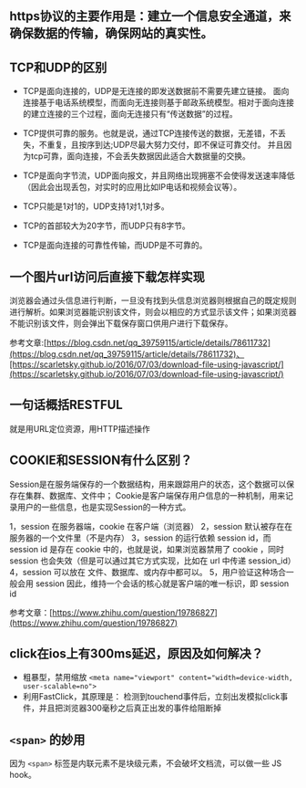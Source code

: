 ## https协议的主要作用是：建立一个信息安全通道，来确保数据的传输，确保网站的真实性。

## TCP和UDP的区别
* TCP是面向连接的，UDP是无连接的即发送数据前不需要先建立链接。
面向连接基于电话系统模型，而面向无连接则基于邮政系统模型。相对于面向连接的建立连接的三个过程，面向无连接只有“传送数据”的过程。

* TCP提供可靠的服务。也就是说，通过TCP连接传送的数据，无差错，不丢失，不重复，且按序到达;UDP尽最大努力交付，即不保证可靠交付。 并且因为tcp可靠，面向连接，不会丢失数据因此适合大数据量的交换。

* TCP是面向字节流，UDP面向报文，并且网络出现拥塞不会使得发送速率降低（因此会出现丢包，对实时的应用比如IP电话和视频会议等）。

* TCP只能是1对1的，UDP支持1对1,1对多。

* TCP的首部较大为20字节，而UDP只有8字节。

* TCP是面向连接的可靠性传输，而UDP是不可靠的。

## 一个图片url访问后直接下载怎样实现
浏览器会通过头信息进行判断，一旦没有找到头信息浏览器则根据自己的既定规则进行解析。如果浏览器能识别该文件，则会以相应的方式显示该文件；如果浏览器不能识别该文件，则会弹出下载保存窗口供用户进行下载保存。

参考文章:[https://blog.csdn.net/qq_39759115/article/details/78611732](https://blog.csdn.net/qq_39759115/article/details/78611732)、[https://scarletsky.github.io/2016/07/03/download-file-using-javascript/](https://scarletsky.github.io/2016/07/03/download-file-using-javascript/)

## 一句话概括RESTFUL
就是用URL定位资源，用HTTP描述操作

## COOKIE和SESSION有什么区别？
Session是在服务端保存的一个数据结构，用来跟踪用户的状态，这个数据可以保存在集群、数据库、文件中；
Cookie是客户端保存用户信息的一种机制，用来记录用户的一些信息，也是实现Session的一种方式。

1，session 在服务器端，cookie 在客户端（浏览器）
2，session 默认被存在在服务器的一个文件里（不是内存）
3，session 的运行依赖 session id，而 session id 是存在 cookie 中的，也就是说，如果浏览器禁用了 cookie ，同时 session 也会失效（但是可以通过其它方式实现，比如在 url 中传递 session_id）
4，session 可以放在 文件、数据库、或内存中都可以。
5，用户验证这种场合一般会用 session 因此，维持一个会话的核心就是客户端的唯一标识，即 session id

参考文章：[https://www.zhihu.com/question/19786827](https://www.zhihu.com/question/19786827)

## click在ios上有300ms延迟，原因及如何解决？
* 粗暴型，禁用缩放
`<meta name="viewport" content="width=device-width, user-scalable=no"> `
* 利用FastClick，其原理是：
检测到touchend事件后，立刻出发模拟click事件，并且把浏览器300毫秒之后真正出发的事件给阻断掉

## `<span>` 的妙用
因为 `<span>` 标签是内联元素不是块级元素，不会破坏文档流，可以做一些 JS hook。

